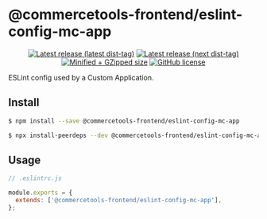 # @commercetools-frontend/eslint-config-mc-app

<p align="center">
  <a href="https://www.npmjs.com/package/@commercetools-frontend/eslint-config-mc-app"><img src="https://badgen.net/npm/v/@commercetools-frontend/eslint-config-mc-app" alt="Latest release (latest dist-tag)" /></a> <a href="https://www.npmjs.com/package/@commercetools-frontend/eslint-config-mc-app"><img src="https://badgen.net/npm/v/@commercetools-frontend/eslint-config-mc-app/next" alt="Latest release (next dist-tag)" /></a> <a href="https://bundlephobia.com/result?p=@commercetools-frontend/eslint-config-mc-app"><img src="https://badgen.net/bundlephobia/minzip/@commercetools-frontend/eslint-config-mc-app" alt="Minified + GZipped size" /></a> <a href="https://github.com/commercetools/merchant-center-application-kit/blob/main/LICENSE"><img src="https://badgen.net/github/license/commercetools/merchant-center-application-kit" alt="GitHub license" /></a>
</p>

ESLint config used by a Custom Application.

## Install

```bash
$ npm install --save @commercetools-frontend/eslint-config-mc-app

$ npx install-peerdeps --dev @commercetools-frontend/eslint-config-mc-app
```

## Usage

```js
// .eslintrc.js

module.exports = {
  extends: ['@commercetools-frontend/eslint-config-mc-app'],
};
```
